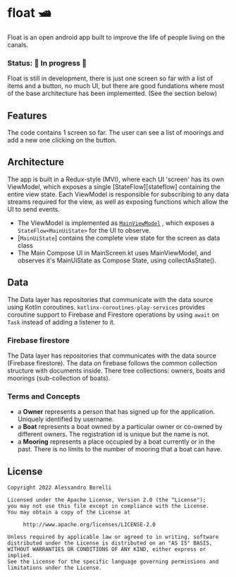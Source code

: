 # float 🛥️
Float is an open android app built to improve the life of people living on the canals. 

### Status: 🚧 In progress 🚧
Float is still in development, there is just one screen so far with a list of items and a button, no much UI, but there are good fundations where most of the base architecture has been implemented. (See the section below)

## Features

The code contains 1 screen so far. The user can see a list of moorings and add a new one clicking on the button.

## Architecture
The app is built in a Redux-style (MVI), where each UI 'screen' has its own ViewModel, which exposes a single [StateFlow][stateflow] containing the entire view state. Each ViewModel is responsible for subscribing to any data streams required for the view, as well as exposing functions which allow the UI to send events.
- The ViewModel is implemented as [`MainViewModel`][mainvm] , which exposes a `StateFlow<MainUiState>` for the UI to observe.
- [`MainUiState`] contains the complete view state for the screen as data class
- The Main Compose UI in MainScreen.kt uses MainViewModel, and observes it's MainUiState as Compose State, using collectAsState().

## Data
The Data layer has repositories that communicate with the data source using Kotlin coroutines. `kotlinx-coroutines-play-services` provides coroutine support to Firebase and Firestore operations by using `await` on `Task` instead of adding a listener to it.

### Firebase firestore
The Data layer has repositories that communicates with the data source (Firebase firestore). The data on firebase follows the common collection structure with documents inside.
There tree collections: owners, boats and moorings (sub-collection of boats).

### Terms and Concepts
- a **Owner** represents a person that has signed up for the application. Uniquely identified by username.
- a **Boat** represents a boat owned by a particular owner or co-owned by different owners. The registration id is unique but the name is not. 
- a **Mooring** represents a place occupied by a boat currently or in the past. There is no limits to the number of mooring that a boat can have.


## License
```
Copyright 2022 Alessandro Borelli

Licensed under the Apache License, Version 2.0 (the "License");
you may not use this file except in compliance with the License.
You may obtain a copy of the License at

     http://www.apache.org/licenses/LICENSE-2.0

Unless required by applicable law or agreed to in writing, software
distributed under the License is distributed on an "AS IS" BASIS,
WITHOUT WARRANTIES OR CONDITIONS OF ANY KIND, either express or implied.
See the License for the specific language governing permissions and
limitations under the License.
```






 [mainvm]: app/src/main/java/com/alessandroborelli/floatapp/presentation/MainViewModel.kt
